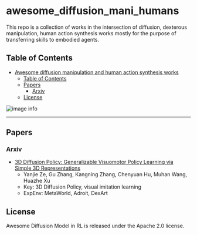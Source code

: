 # awesome_diffusion_mani_humans
This repo is a collection of works in the intersection of diffusion, dexterous manipulation, human action synthesis works mostly for the purpose of transferring skills to embodied agents.

## Table of Contents

- [Awesome diffusion manipulation and human action synthesis works](#awesome_diffusion_mani_humans)
  - [Table of Contents](#table-of-contents)
  - [Papers](#papers)
    - [Arxiv](#arxiv)
  - [License](#license)

![image info](./welcome.png)

---
## Papers

### Arxiv

- [3D Diffusion Policy: Generalizable Visuomotor Policy Learning via Simple 3D Representations](https://arxiv.org/abs/2403.03954)
  - Yanjie Ze, Gu Zhang, Kangning Zhang, Chenyuan Hu, Muhan Wang, Huazhe Xu
  - Key: 3D Diffusion Policy, visual imitation learning
  - ExpEnv: MetaWorld, Adroit, DexArt

## License

Awesome Diffusion Model in RL is released under the Apache 2.0 license.
